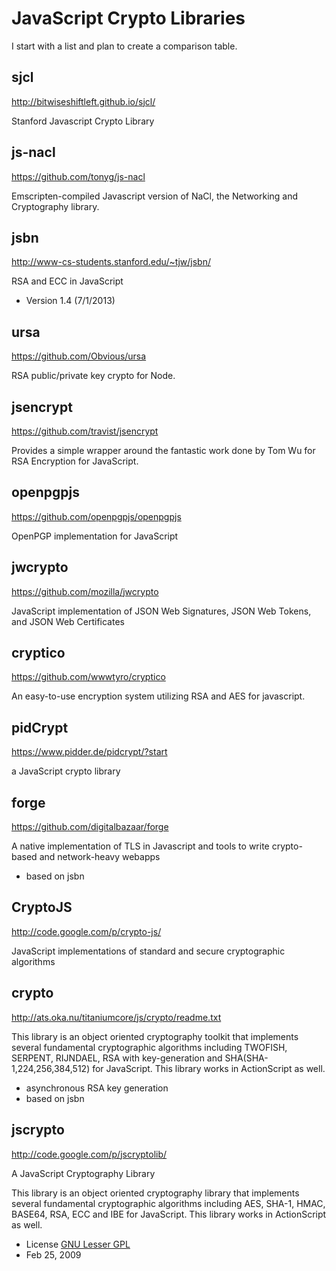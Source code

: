 JavaScript Crypto Libraries
===========================
I start with a list and plan to create a comparison table.


## sjcl
http://bitwiseshiftleft.github.io/sjcl/

Stanford Javascript Crypto Library

## js-nacl
https://github.com/tonyg/js-nacl

Emscripten-compiled Javascript version of NaCl, the Networking and Cryptography library.

## jsbn
http://www-cs-students.stanford.edu/~tjw/jsbn/

RSA and ECC in JavaScript

* Version 1.4 (7/1/2013)

## ursa
https://github.com/Obvious/ursa

RSA public/private key crypto for Node.

## jsencrypt
https://github.com/travist/jsencrypt

Provides a simple wrapper around the fantastic work done by Tom Wu for RSA Encryption for JavaScript.

## openpgpjs
https://github.com/openpgpjs/openpgpjs

OpenPGP implementation for JavaScript

## jwcrypto
https://github.com/mozilla/jwcrypto

JavaScript implementation of JSON Web Signatures, JSON Web Tokens, and JSON Web Certificates

## cryptico
https://github.com/wwwtyro/cryptico

An easy-to-use encryption system utilizing RSA and AES for javascript.

## pidCrypt
https://www.pidder.de/pidcrypt/?start

a JavaScript crypto library

## forge
https://github.com/digitalbazaar/forge

A native implementation of TLS in Javascript and tools to write crypto-based and network-heavy webapps

* based on jsbn

## CryptoJS
http://code.google.com/p/crypto-js/ 

JavaScript implementations of standard and secure cryptographic algorithms

## crypto
http://ats.oka.nu/titaniumcore/js/crypto/readme.txt

This library is an object oriented cryptography toolkit that implements several
fundamental cryptographic algorithms including TWOFISH, SERPENT, RIJNDAEL, RSA
with key-generation and SHA(SHA-1,224,256,384,512) for JavaScript. This library
works in ActionScript as well.

* asynchronous RSA key generation
* based on jsbn

## jscrypto
http://code.google.com/p/jscryptolib/

A JavaScript Cryptography Library

This library is an object oriented cryptography library that implements several fundamental cryptographic algorithms including AES, SHA-1, HMAC, BASE64, RSA, ECC and IBE for JavaScript. This library works in ActionScript as well. 

* License [GNU Lesser GPL](http://www.gnu.org/licenses/lgpl.html)
* Feb 25, 2009